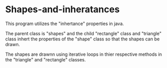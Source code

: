 # Shapes-and-inheratances

This program utilizes the "inhertance" properties in java.

The parent class is "shapes" and the child "rectangle" class and "triangle" class inhert the properties of the "shape" class so that the shapes can be drawn.

The shapes are drawnn using iterative loops in thier respective methods in the "triangle" and "rectangle" classes.
